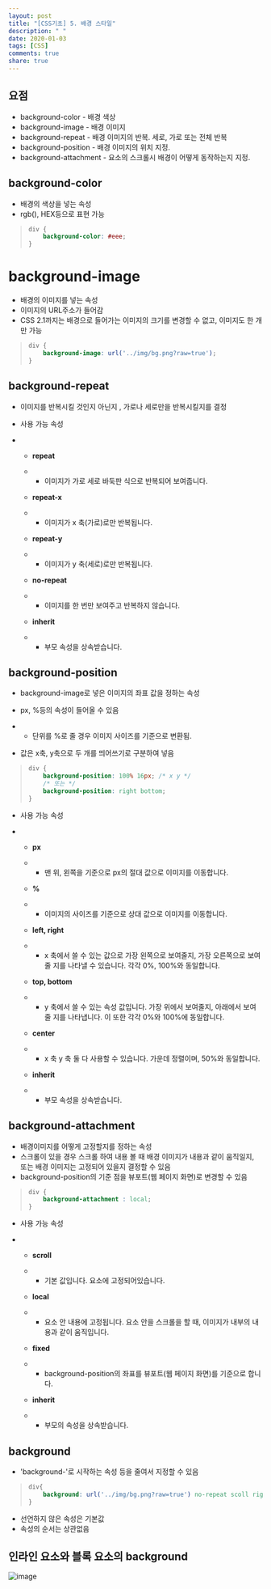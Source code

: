 ```yaml
---
layout: post
title: "[CSS기초] 5. 배경 스타일"
description: " "
date: 2020-01-03
tags: [CSS]
comments: true
share: true
---
```


## 요점

- background-color - 배경 색상
- background-image - 배경 이미지
- background-repeat - 배경 이미지의 반복. 세로, 가로 또는 전체 반복
- background-position - 배경 이미지의 위치 지정.
- background-attachment - 요소의 스크롤시 배경이 어떻게 동작하는지 지정.

 

## background-color

- 배경의 색상을 넣는 속성
- rgb(), HEX등으로 표현 가능

> ```CSS
> div {
>     background-color: #eee;
> }
> ```

# background-image

- 배경의 이미지를 넣는 속성
- 이미지의 URL주소가 들어감
- CSS 2.1까지는 배경으로 들어가는 이미지의 크기를 변경할 수 없고, 이미지도 한 개만 가능

> ```CSS
> div {
>     background-image: url('../img/bg.png?raw=true');
> }
> ```



## background-repeat

- 이미지를 반복시킬 것인지 아닌지 , 가로나 세로만을 반복시킬지를 결정

- 사용 가능 속성

- - **repeat**

  - - 이미지가 가로 세로 바둑판 식으로 반복되어 보여줍니다.

  - **repeat-x**

  - - 이미지가 x 축(가로)로만 반복됩니다.

  - **repeat-y**

  - - 이미지가 y 축(세로)로만 반복됩니다.

  - **no-repeat**

  - - 이미지를 한 번만 보여주고 반복하지 않습니다.

  - **inherit**

  - - 부모 속성을 상속받습니다.

 

## background-position

- background-image로 넣은 이미지의 좌표 값을 정하는 속성

- px, %등의 속성이 들어올 수 있음

- - 단위를 %로 줄 경우 이미지 사이즈를 기준으로 변환됨.

- 값은 x축, y축으로 두 개를 띄어쓰기로 구분하여 넣음

> ```CSS
> div {
>     background-position: 100% 16px; /* x y */
>     /* 또는 */
>     background-position: right bottom;
> }
> ```

- 사용 가능 속성

- - **px**

  - - 맨 위, 왼쪽을 기준으로 px의 절대 값으로 이미지를 이동합니다.

  - **%**

  - - 이미지의 사이즈를 기준으로 상대 값으로 이미지를 이동합니다.

  - **left, right**

  - - x 축에서 쓸 수 있는 값으로 가장 왼쪽으로 보여줄지, 가장 오른쪽으로 보여줄 지를 나타낼 수 있습니다. 각각 0%, 100%와 동일합니다.

  - **top, bottom**

  - - y 축에서 쓸 수 있는 속성 값입니다. 가장 위에서 보여줄지, 아래에서 보여줄 지를 나타냅니다. 이 또한 각각 0%와 100%에 동일합니다.

  - **center**

  - - x 축 y 축 둘 다 사용할 수 있습니다. 가운데 정렬이며, 50%와 동일합니다.

  - **inherit**

  - - 부모 속성을 상속받습니다.

 

## background-attachment

- 배경이미지를 어떻게 고정할지를 정하는 속성
- 스크롤이 있을 경우 스크롤 하여 내용 볼 때 배경 이미지가 내용과 같이 움직일지, 또는 배경 이미지는 고정되어 있을지 결정할 수 있음
- background-position의 기준 점을 뷰포트(웹 페이지 화면)로 변경할 수 있음

> ```CSS
> div {
>     background-attachment : local;
> }
> ```

- 사용 가능 속성

- - **scroll**

  - - 기본 값입니다. 요소에 고정되어있습니다.

  - **local**

  - - 요소 안 내용에 고정됩니다. 요소 안을 스크롤을 할 때, 이미지가 내부의 내용과 같이 움직입니다.

  - **fixed**

  - - background-position의 좌표를 뷰포트(웹 페이지 화면)를 기준으로 합니다.

  - **inherit**

  - - 부모의 속성을 상속받습니다.

 

## background

- 'background-'로 시작하는 속성 등을 줄여서 지정할 수 있음

> ```CSS
> div{
>     background: url('../img/bg.png?raw=true') no-repeat scoll right 50% #eee;
> }
> ```

- 선언하지 않은 속성은 기본값
- 속성의 순서는 상관없음



## 인라인 요소와 블록 요소의 background

![image](https://github.com/colinch4/colinch4.github.io/blob/master/_posts/2020/CSS/images/background.png?raw=true)